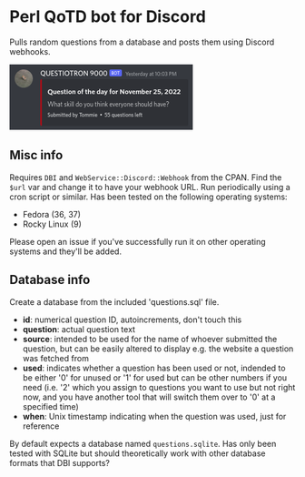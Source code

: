 # Perl QoTD bot for Discord

Pulls random questions from a database and posts them using Discord webhooks.

![Example screenshot](example.png)

## Misc info
Requires `DBI` and `WebService::Discord::Webhook` from the CPAN. Find the `$url` var and change it to have your webhook URL. Run periodically using a cron script or similar. Has been tested on the following operating systems:
- Fedora (36, 37)
- Rocky Linux (9)

Please open an issue if you've successfully run it on other operating systems and they'll be added.

## Database info
Create a database from the included 'questions.sql' file.

- **id**: numerical question ID, autoincrements, don't touch this
- **question**: actual question text
- **source**: intended to be used for the name of whoever submitted the question, but can be easily altered to display e.g. the website a question was fetched from
- **used**: indicates whether a question has been used or not, indended to be either '0' for unused or '1' for used but can be other numbers if you need (i.e. '2' which you assign to questions you want to use but not right now, and you have another tool that will switch them over to '0' at a specified time)
- **when**: Unix timestamp indicating when the question was used, just for reference

By default expects a database named `questions.sqlite`. Has only been tested with SQLite but should theoretically work with other database formats that DBI supports? 
